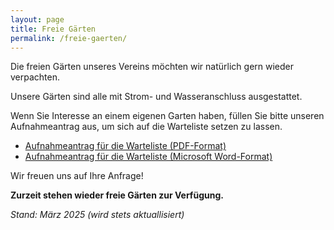 ```yaml
---
layout: page
title: Freie Gärten
permalink: /freie-gaerten/
---
```


Die freien Gärten unseres Vereins möchten wir natürlich gern wieder verpachten.

Unsere Gärten sind alle mit Strom- und Wasseranschluss ausgestattet.

Wenn Sie Interesse an einem eigenen Garten haben, füllen Sie bitte unseren Aufnahmeantrag aus, um sich auf die Warteliste setzen zu lassen.

* [Aufnahmeantrag für die Warteliste (PDF-Format)]({{site.baseurl}}/dokumente/Aufnahme_Warteliste.pdf)
* [Aufnahmeantrag für die Warteliste (Microsoft Word-Format)]({{site.baseurl}}/dokumente/Aufnahme_Warteliste.docx)

Wir freuen uns auf Ihre Anfrage!

**Zurzeit stehen wieder freie Gärten zur Verfügung.**


 *Stand: März 2025 (wird stets aktuallisiert)*
